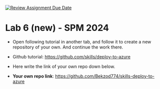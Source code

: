 [![Review Assignment Due Date](https://classroom.github.com/assets/deadline-readme-button-22041afd0340ce965d47ae6ef1cefeee28c7c493a6346c4f15d667ab976d596c.svg)](https://classroom.github.com/a/GlIkVqHJ)
# Lab 6 (new) - SPM 2024

* Open following tutorial in another tab, and follow it to create a new repository of your own. And continue the work there.

* Github tutorial: https://github.com/skills/deploy-to-azure 
 
* Here write the link of your own repo down below.
* **Your own repo link**: https://github.com/Bekzod774/skills-deploy-to-azure
